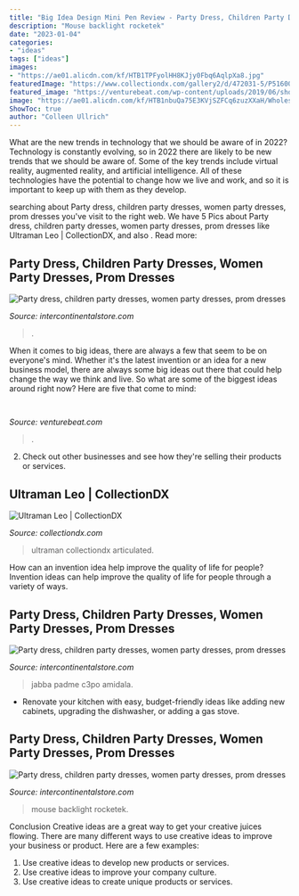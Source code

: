 ```yaml
---
title: "Big Idea Design Mini Pen Review - Party Dress, Children Party Dresses, Women Party Dresses, Prom Dresses"
description: "Mouse backlight rocketek"
date: "2023-01-04"
categories:
- "ideas"
tags: ["ideas"]
images:
- "https://ae01.alicdn.com/kf/HTB1TPFyolHH8KJjy0Fbq6AqlpXa8.jpg"
featuredImage: "https://www.collectiondx.com/gallery2/d/472031-5/P5160040.jpg?g2_GALLERYSID=d95f584858a3f3eff45838d8e0cf0552"
featured_image: "https://venturebeat.com/wp-content/uploads/2019/06/shopify-3d-models.jpg"
image: "https://ae01.alicdn.com/kf/HTB1nbuQa75E3KVjSZFCq6zuzXXaH/Wholesale-Basketball-Sports-Uniform-Basketball-Jerseys-Custom-Full-Sublimation-Sports-Jersey-Basketball-Kits-Personalized.jpg_640x640.jpg"
ShowToc: true
author: "Colleen Ullrich"
---
```



What are the new trends in technology that we should be aware of in 2022?
Technology is constantly evolving, so in 2022 there are likely to be new trends that we should be aware of. Some of the key trends include virtual reality, augmented reality, and artificial intelligence. All of these technologies have the potential to change how we live and work, and so it is important to keep up with them as they develop.

	

		
searching about Party dress, children party dresses, women party dresses, prom dresses you've visit to the right web. We have 5 Pics about Party dress, children party dresses, women party dresses, prom dresses like Ultraman Leo | CollectionDX,  and also . Read more:
		
    
## Party Dress, Children Party Dresses, Women Party Dresses, Prom Dresses

<img loading=lazy src="https://ae01.alicdn.com/kf/HTB1nbuQa75E3KVjSZFCq6zuzXXaH/Wholesale-Basketball-Sports-Uniform-Basketball-Jerseys-Custom-Full-Sublimation-Sports-Jersey-Basketball-Kits-Personalized.jpg_640x640.jpg" onerror="this.onerror=null;this.src='https://tse3.mm.bing.net/th?id=OIP.x55RwiWqEDXXs7e-pUcXhQHaHa&amp;pid=15.1';" alt="Party dress, children party dresses, women party dresses, prom dresses">

_Source: intercontinentalstore.com_

>. 

	

When it comes to big ideas, there are always a few that seem to be on everyone's mind. Whether it's the latest invention or an idea for a new business model, there are always some big ideas out there that could help change the way we think and live. So what are some of the biggest ideas around right now? Here are five that come to mind: 

    
## 

<img loading=lazy src="https://venturebeat.com/wp-content/uploads/2019/06/shopify-3d-models.jpg" onerror="this.onerror=null;this.src='https://tse4.mm.bing.net/th?id=OIP.TT16MF0Uq6X0jOCyCSpPPwHaEo&amp;pid=15.1';" alt="">

_Source: venturebeat.com_

>. 

	

2. Check out other businesses and see how they're selling their products or services.

    
## Ultraman Leo | CollectionDX

<img loading=lazy src="https://www.collectiondx.com/gallery2/d/472031-5/P5160040.jpg?g2_GALLERYSID=d95f584858a3f3eff45838d8e0cf0552" onerror="this.onerror=null;this.src='https://tse1.mm.bing.net/th?id=OIP.OLgzAEtN3Z8c0ZcG-FIRIQHaJ4&amp;pid=15.1';" alt="Ultraman Leo | CollectionDX">

_Source: collectiondx.com_

>ultraman collectiondx articulated. 

	

How can an invention idea help improve the quality of life for people?
Invention ideas can help improve the quality of life for people through a variety of ways.

    
## Party Dress, Children Party Dresses, Women Party Dresses, Prom Dresses

<img loading=lazy src="https://ae01.alicdn.com/kf/HTB1Z4faaUGF3KVjSZFvq6z_nXXaI/Star-Wars-Figures-Leia-Luke-Jabba-Queen-Padme-Amidala-C3Po-Starwars-Yoda-Han-Solo-Building-Blocks.jpg_640x640.jpg" onerror="this.onerror=null;this.src='https://tse4.mm.bing.net/th?id=OIP.ePnP7mFRqqUCSqc2Bu51oAHaHa&amp;pid=15.1';" alt="Party dress, children party dresses, women party dresses, prom dresses">

_Source: intercontinentalstore.com_

>jabba padme c3po amidala. 

	

- Renovate your kitchen with easy, budget-friendly ideas like adding new cabinets, upgrading the dishwasher, or adding a gas stove.

    
## Party Dress, Children Party Dresses, Women Party Dresses, Prom Dresses

<img loading=lazy src="https://ae01.alicdn.com/kf/HTB1TPFyolHH8KJjy0Fbq6AqlpXa8.jpg" onerror="this.onerror=null;this.src='https://tse2.mm.bing.net/th?id=OIP.Jv8cQmNhcTa6lx-btSHphgHaJL&amp;pid=15.1';" alt="Party dress, children party dresses, women party dresses, prom dresses">

_Source: intercontinentalstore.com_

>mouse backlight rocketek. 

	

Conclusion
Creative ideas are a great way to get your creative juices flowing. There are many different ways to use creative ideas to improve your business or product. Here are a few examples:
1. Use creative ideas to develop new products or services.
2. Use creative ideas to improve your company culture.
3. Use creative ideas to create unique products or services.

